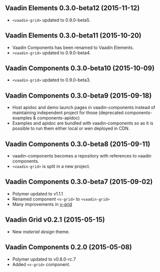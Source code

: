 ## Vaadin Elements 0.3.0-beta12 (2015-11-12)
- `<vaadin-grid>` updated to 0.9.0-beta5.

## Vaadin Elements 0.3.0-beta11 (2015-10-20)
- Vaadin Components has been renamed to Vaadin Elements.
- `<vaadin-grid>` updated to 0.9.0-beta4.

## Vaadin Components 0.3.0-beta10 (2015-10-09)
- `<vaadin-grid>` updated to 0.9.0-beta3.

## Vaadin Components 0.3.0-beta9 (2015-09-18)

- Host apidoc and demo launch pages in vaadin-components instead of
maintaining independent project for those
(deprecated components-examples & components-apidoc)
- Examples and apidoc are bundled with vaadin-components so as it is
possible to run them either local or wen deployed in CDN.

## Vaadin Components 0.3.0-beta8 (2015-09-11)

- vaadin-components becomes a repository with references to vaadin components.
- `<vaadin-grid>` is split in a new project.

## Vaadin Components 0.3.0-beta7 (2015-09-02)

- Polymer updated to v1.1.1
- Renamed component `<v-grid>` to `<vaadin-grid>`
- Many improvements in [v-grid](https://github.com/vaadin/vaadin-grid/blob/master/CHANGES.md#vaadin-grid-v030beta7-2015-sept)

## Vaadin Grid v0.2.1 (2015-05-15)
- New *material design* theme.

## Vaadin Components 0.2.0 (2015-05-08)
- Polymer updated to v0.8.0-rc.7
- Added `<v-grid>` component.
